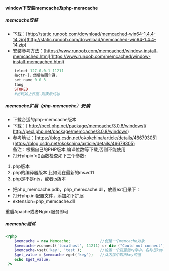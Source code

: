 ####  window下安装memcache及php-memcache
##### memcache安装
- 下载：[http://static.runoob.com/download/memcached-win64-1.4.4-14.zip](http://static.runoob.com/download/memcached-win64-1.4.4-14.zip)
- 安装参考方法：[https://www.runoob.com/memcached/window-install-memcached.html](https://www.runoob.com/memcached/window-install-memcached.html)
```php
    telnet 127.0.0.1 11211
    按ctr+]，然后按回车键，
    set name 0 0 3
    tang
    STORED
    #出现如上界面-则表示成功
```
##### memcache扩展（php-memcache）安装
- 下载合适的php-memcache版本
- 下载：[ http://pecl.php.net/package/memcache/3.0.8/windows]( http://pecl.php.net/package/memcache/3.0.8/windows) 
- 参考地址：[https://blog.csdn.net/okokchina/article/details/46679305](https://blog.csdn.net/okokchina/article/details/46679305)
 <br>备注：根据自己的PHP版本,编译位数等下载,否则不能使用
- 打开phpinfo()函数检查如下三个参数:
1. php版本
2. php的编译器版本  比如现在最新的msvc11
3. php是不是nts，或者ts版本 

- 把php_memcache.pdb，php_memcache.dll，放置ext目录下：
- 打开php.ini配置文件，添加如下扩展
- extension=php_memcache.dll

重启Apache或者Nginx服务即可

#####  memcahe测试
```php
<?php
    $memcache = new Memcache;             //创建一个memcache对象
    $memcache->connect('localhost', 11211) or die ("Could not connect"); //连接Memcached服务器
    $memcache->set('key', 'test');        //设置一个变量到内存中，名称是key 值是test
    $get_value = $memcache->get('key');   //从内存中取出key的值
    echo $get_value;
 ?>
```




